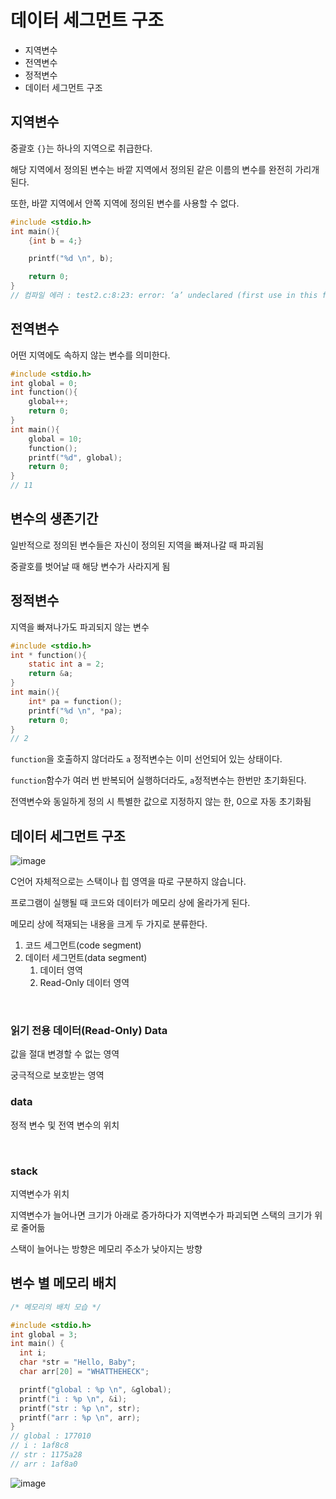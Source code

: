 # 데이터 세그먼트 구조

- 지역변수
- 전역변수
- 정적변수
- 데이터 세그먼트 구조

## 지역변수

중괄호 `{}`는 하나의 지역으로 취급한다.

해당 지역에서 정의된 변수는 바깥 지역에서 정의된 같은 이름의 변수를 완전히 가리개 된다.

또한, 바깥 지역에서 안쪽 지역에 정의된 변수를 사용할 수 없다.

```c
#include <stdio.h>
int main(){
    {int b = 4;}

    printf("%d \n", b);

    return 0;
}
// 컴파일 에러 : test2.c:8:23: error: ‘a’ undeclared (first use in this function)
```

## 전역변수

어떤 지역에도 속하지 않는 변수를 의미한다.
```c
#include <stdio.h>
int global = 0;
int function(){
    global++;
    return 0;
}
int main(){
    global = 10;
    function();
    printf("%d", global);
    return 0;
}
// 11
```

## 변수의 생존기간

일반적으로 정의된 변수들은 자신이 정의된 지역을 빠져나갈 때 파괴됨

중괄호를 벗어날 때 해당 변수가 사라지게 됨

## 정적변수

지역을 빠져나가도 파괴되지 않는 변수

```c
#include <stdio.h>
int * function(){
    static int a = 2;
    return &a;
}
int main(){
    int* pa = function();
    printf("%d \n", *pa);
    return 0;
}
// 2
```

`function`을 호출하지 않더라도 `a` 정적변수는 이미 선언되어 있는 상태이다.

`function`함수가 여러 번 반복되어 실행하더라도, `a`정적변수는 한번만 초기화된다.

전역변수와 동일하게 정의 시 특별한 값으로 지정하지 않는 한, 0으로 자동 초기화됨

## 데이터 세그먼트 구조

![image](https://github.com/WonilLee211/TIL/assets/109330610/3f552b2d-4cea-41c8-87ee-fbc34df646a1)

C언어 자체적으로는 스택이나 힙 영역을 따로 구분하지 않습니다.

프로그램이 실행될 때 코드와 데이터가 메모리 상에 올라가게 된다.

메모리 상에 적재되는 내용을 크게 두 가지로 분류한다.

1. 코드 세그먼트(code segment)
2. 데이터 세그먼트(data segment)
    1. 데이터 영역
    2. Read-Only 데이터 영역


<br>

### 읽기 전용 데이터(Read-Only) Data

값을 절대 변경할 수 없는 영역

궁극적으로 보호받는 영역


### data

정적 변수 및 전역 변수의 위치

<br>

### stack

지역변수가 위치

지역변수가 늘어나면 크기가 아래로 증가하다가 지역변수가 파괴되면 스택의 크기가 위로 줄어듦

스택이 늘어나는 방향은 메모리 주소가 낮아지는 방향


## 변수 별 메모리 배치

```c
/* 메모리의 배치 모습 */

#include <stdio.h>
int global = 3;
int main() {
  int i;
  char *str = "Hello, Baby";
  char arr[20] = "WHATTHEHECK";

  printf("global : %p \n", &global);
  printf("i : %p \n", &i);
  printf("str : %p \n", str);
  printf("arr : %p \n", arr);
}
// global : 177010
// i : 1af8c8
// str : 1175a28
// arr : 1af8a0
```

![image](https://github.com/WonilLee211/TIL/assets/109330610/6aaefd61-78b1-48c6-99b4-025af16d957f)